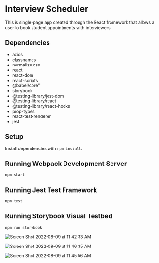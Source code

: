 
# Interview Scheduler
This is single-page app created through the React framework that allows a user to book student appointments with interviewers. 

## Dependencies
* axios
* classnames
* normalize.css
* react
* react-dom
* react-scripts
* @babel/core" 
* storybook
* @testing-library/jest-dom
* @testing-library/react
* @testing-library/react-hooks
* prop-types
* react-test-renderer
* jest

## Setup

Install dependencies with `npm install`.

## Running Webpack Development Server

```sh
npm start
```

## Running Jest Test Framework

```sh
npm test
```

## Running Storybook Visual Testbed

```sh
npm run storybook
```
![Screen Shot 2022-08-09 at 11 42 33 AM](https://user-images.githubusercontent.com/75033003/183699673-e19c510f-181a-4908-8de1-2804d7411b69.png)





![Screen Shot 2022-08-09 at 11 46 35 AM](https://user-images.githubusercontent.com/75033003/183700430-3811d723-6dcf-4b31-bbd1-818b1d33f3ef.png)





![Screen Shot 2022-08-09 at 11 45 56 AM](https://user-images.githubusercontent.com/75033003/183699905-c0b8b3c6-0caa-49d6-a38f-ec1f730fdb92.png)
